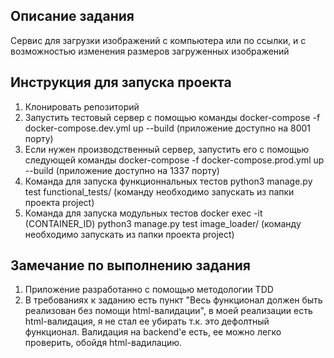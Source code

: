 Описание задания
----------------

Сервис для загрузки изображений с компьютера или по ссылки, и с возможностью изменения размеров загруженных изображений


Инструкция для запуска проекта
------------------------------

1. Клонировать репозиторий
2. Запустить тестовый сервер с помощью команды docker-compose -f docker-compose.dev.yml up --build (приложение доступно на 8001 порту)
3. Если нужен производственный сервер, запустить его с помощью следующей команды docker-compose -f docker-compose.prod.yml up --build (приложение доступно на 1337 порту)
4. Команда для запуска функционнальных тестов python3 manage.py test functional_tests/ (команду необходимо запускать из папки проекта project)
4. Команда для запуска модульных тестов docker exec -it (CONTAINER_ID) python3 manage.py test image_loader/ (команду необходимо запускать из папки проекта project)


Замечание по выполнению задания
-------------------------------

1. Приложение разработанно с помощью методологии TDD
2. В требованиях к заданию есть пункт "Весь функционал должен быть реализован без помощи html-валидации", в моей реализации есть html-валидация, я не стал ее убирать т.к. это дефолтный функционал. Валидация на backend'e есть, ее можно легко проверить, обойдя html-вадилацию.
